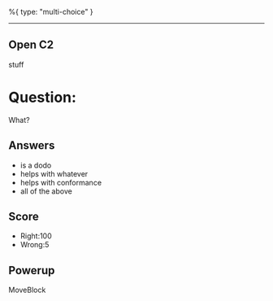 %{
 type: "multi-choice"
}

---
## Open C2
stuff

# Question:
What?

## Answers
- is a dodo
- helps with whatever
- helps with conformance
- all of the above

## Score
- Right:100
- Wrong:5

## Powerup
MoveBlock
